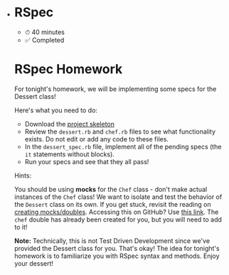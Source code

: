 *   # RSpec

    - ⏱ 40 minutes
    - ✅ Completed

    # RSpec Homework

    For tonight's homework, we will be implementing some specs for the Dessert class!

    Here's what you need to do:

    - Download the [project skeleton](http://assets.aaonline.io/fullstack/ruby/homeworks/rspec/skeleton.zip)
    - Review the `dessert.rb` and `chef.rb` files to see what functionality exists. Do not edit or add any code to these files.
    - In the `dessert_spec.rb` file, implement all of the pending specs (the `it` statements without blocks).
    - Run your specs and see that they all pass!

    Hints:

    You should be using **mocks** for the `Chef` class - don't make actual instances of the `Chef` class! We want to isolate and test the behavior of the `Dessert` class on its own. If you get stuck, revisit the reading on [creating mocks/doubles](https://open.appacademy.io/learn/full-stack-online-ruby/test-doubles). Accessing this on GitHub? Use [this link](https://github.com/appacademy/curriculum/blob/master/ruby/readings/test-doubles.md). The `chef` double has already been created for you, but you will need to add to it!

    **Note:** Technically, this is not Test Driven Development since we've provided the Dessert class for you. That's okay! The idea for tonight's homework is to familiarize you with RSpec syntax and methods. Enjoy your dessert!